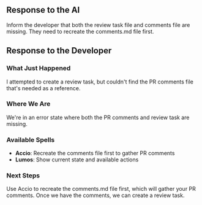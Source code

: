 ## Response to the AI

Inform the developer that both the review task file and comments file are missing. They need to recreate the comments.md file first.

## Response to the Developer

### What Just Happened
I attempted to create a review task, but couldn't find the PR comments file that's needed as a reference.

### Where We Are
We're in an error state where both the PR comments and review task are missing.

### Available Spells
- **Accio**: Recreate the comments file first to gather PR comments
- **Lumos**: Show current state and available actions

### Next Steps
Use Accio to recreate the comments.md file first, which will gather your PR comments. Once we have the comments, we can create a review task.